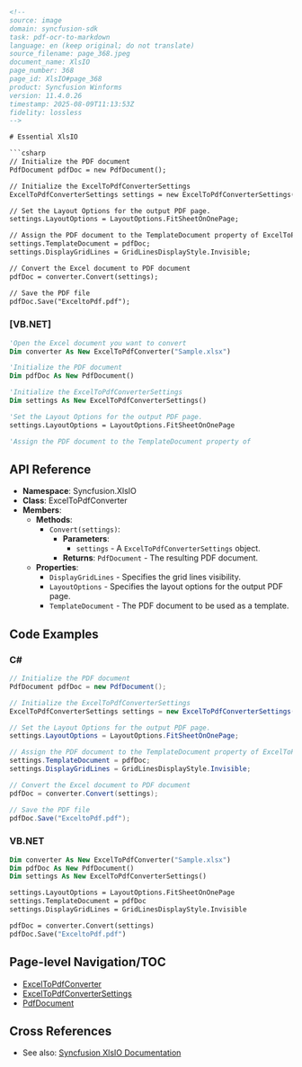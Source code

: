 ```html
<!-- 
source: image
domain: syncfusion-sdk
task: pdf-ocr-to-markdown
language: en (keep original; do not translate)
source_filename: page_368.jpeg
document_name: XlsIO
page_number: 368
page_id: XlsIO#page_368
product: Syncfusion Winforms
version: 11.4.0.26
timestamp: 2025-08-09T11:13:53Z
fidelity: lossless
-->

# Essential XlsIO

```csharp
// Initialize the PDF document
PdfDocument pdfDoc = new PdfDocument();

// Initialize the ExcelToPdfConverterSettings
ExcelToPdfConverterSettings settings = new ExcelToPdfConverterSettings();

// Set the Layout Options for the output PDF page.
settings.LayoutOptions = LayoutOptions.FitSheetOnOnePage;

// Assign the PDF document to the TemplateDocument property of ExcelToPdfConverterSettings
settings.TemplateDocument = pdfDoc;
settings.DisplayGridLines = GridLinesDisplayStyle.Invisible;

// Convert the Excel document to PDF document
pdfDoc = converter.Convert(settings);

// Save the PDF file
pdfDoc.Save("ExceltoPdf.pdf");
```

### [VB.NET]

```vb
'Open the Excel document you want to convert
Dim converter As New ExcelToPdfConverter("Sample.xlsx")

'Initialize the PDF document
Dim pdfDoc As New PdfDocument()

'Initialize the ExcelToPdfConverterSettings
Dim settings As New ExcelToPdfConverterSettings()

'Set the Layout Options for the output PDF page.
settings.LayoutOptions = LayoutOptions.FitSheetOnOnePage

'Assign the PDF document to the TemplateDocument property of 
```

## API Reference

- **Namespace**: Syncfusion.XlsIO
- **Class**: ExcelToPdfConverter
- **Members**:
  - **Methods**:
    - `Convert(settings)`:
      - **Parameters**:
        - `settings` - A `ExcelToPdfConverterSettings` object.
      - **Returns**: `PdfDocument` - The resulting PDF document.
  - **Properties**:
    - `DisplayGridLines` - Specifies the grid lines visibility.
    - `LayoutOptions` - Specifies the layout options for the output PDF page.
    - `TemplateDocument` - The PDF document to be used as a template.

## Code Examples

### C#

```csharp
// Initialize the PDF document
PdfDocument pdfDoc = new PdfDocument();

// Initialize the ExcelToPdfConverterSettings
ExcelToPdfConverterSettings settings = new ExcelToPdfConverterSettings();

// Set the Layout Options for the output PDF page.
settings.LayoutOptions = LayoutOptions.FitSheetOnOnePage;

// Assign the PDF document to the TemplateDocument property of ExcelToPdfConverterSettings
settings.TemplateDocument = pdfDoc;
settings.DisplayGridLines = GridLinesDisplayStyle.Invisible;

// Convert the Excel document to PDF document
pdfDoc = converter.Convert(settings);

// Save the PDF file
pdfDoc.Save("ExceltoPdf.pdf");
```

### VB.NET

```vb
Dim converter As New ExcelToPdfConverter("Sample.xlsx")
Dim pdfDoc As New PdfDocument()
Dim settings As New ExcelToPdfConverterSettings()

settings.LayoutOptions = LayoutOptions.FitSheetOnOnePage
settings.TemplateDocument = pdfDoc
settings.DisplayGridLines = GridLinesDisplayStyle.Invisible

pdfDoc = converter.Convert(settings)
pdfDoc.Save("ExceltoPdf.pdf")
```

## Page-level Navigation/TOC
- [ExcelToPdfConverter](#exceltopdfconverter)
- [ExcelToPdfConverterSettings](#exceltopdfconvertersettings)
- [PdfDocument](#pdfdocument)

## Cross References
- See also: [Syncfusion XlsIO Documentation](#syncfusion-xlsio-documentation)

<!-- tags: [XlsIO, Excel, PDF, Converter, Winforms] keywords: [ExcelToPdfConverter, ExcelToPdfConverterSettings, PdfDocument, LayoutOptions, DisplayGridLines, TemplateDocument] -->
```